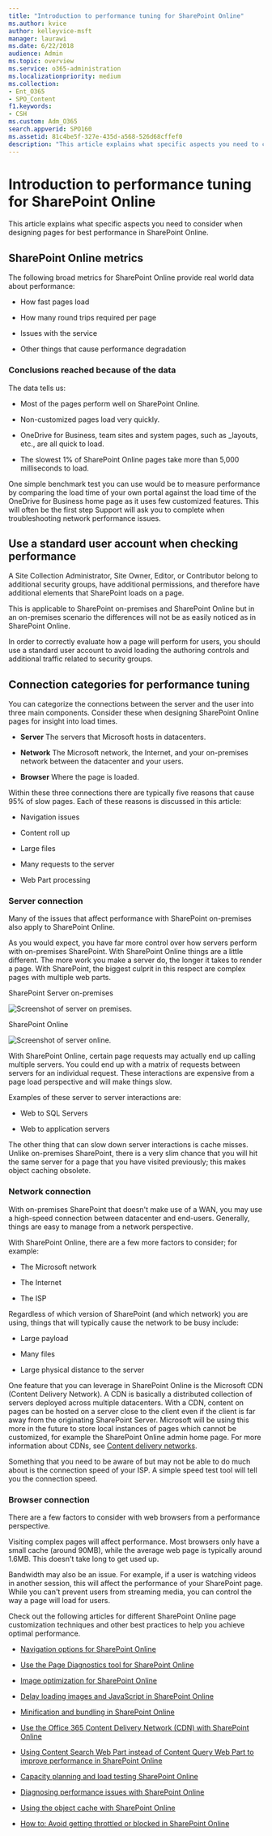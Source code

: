 ```yaml
---
title: "Introduction to performance tuning for SharePoint Online"
ms.author: kvice
author: kelleyvice-msft
manager: laurawi
ms.date: 6/22/2018
audience: Admin
ms.topic: overview
ms.service: o365-administration
ms.localizationpriority: medium
ms.collection: 
- Ent_O365
- SPO_Content
f1.keywords:
- CSH
ms.custom: Adm_O365
search.appverid: SPO160
ms.assetid: 81c4be5f-327e-435d-a568-526d68cffef0
description: "This article explains what specific aspects you need to consider when designing pages for best performance in SharePoint Online."
---
```


# Introduction to performance tuning for SharePoint Online

This article explains what specific aspects you need to consider when designing pages for best performance in SharePoint Online.
     
## SharePoint Online metrics

The following broad metrics for SharePoint Online provide real world data about performance:
  
- How fast pages load
    
- How many round trips required per page
    
- Issues with the service
    
- Other things that cause performance degradation
    
### Conclusions reached because of the data

The data tells us:
  
- Most of the pages perform well on SharePoint Online.
    
- Non-customized pages load very quickly.
    
- OneDrive for Business, team sites and system pages, such as _layouts, etc., are all quick to load.
    
- The slowest 1% of SharePoint Online pages take more than 5,000 milliseconds to load.
    
One simple benchmark test you can use would be to measure performance by comparing the load time of your own portal against the load time of the OneDrive for Business home page as it uses few customized features. This will often be the first step Support will ask you to complete when troubleshooting network performance issues.
  
## Use a standard user account when checking performance

A Site Collection Administrator, Site Owner, Editor, or Contributor belong to additional security groups, have additional permissions, and therefore have additional elements that SharePoint loads on a page.
  
This is applicable to SharePoint on-premises and SharePoint Online but in an on-premises scenario the differences will not be as easily noticed as in SharePoint Online.
  
In order to correctly evaluate how a page will perform for users, you should use a standard user account to avoid loading the authoring controls and additional traffic related to security groups.
  
## Connection categories for performance tuning

You can categorize the connections between the server and the user into three main components. Consider these when designing SharePoint Online pages for insight into load times.
  
- **Server** The servers that Microsoft hosts in datacenters.
    
- **Network** The Microsoft network, the Internet, and your on-premises network between the datacenter and your users.
    
- **Browser** Where the page is loaded.
    
Within these three connections there are typically five reasons that cause 95% of slow pages. Each of these reasons is discussed in this article:
  
- Navigation issues
    
- Content roll up
    
- Large files
    
- Many requests to the server
    
- Web Part processing
    
### Server connection

Many of the issues that affect performance with SharePoint on-premises also apply to SharePoint Online.
  
As you would expect, you have far more control over how servers perform with on-premises SharePoint. With SharePoint Online things are a little different. The more work you make a server do, the longer it takes to render a page. With SharePoint, the biggest culprit in this respect are complex pages with multiple web parts.
  
SharePoint Server on-premises
  
![Screenshot of server on premises.](../media/a8e9b646-cdff-4131-976a-b5f891da44ac.png)
  
SharePoint Online
  
![Screenshot of server online.](../media/46b27ded-d8a4-4287-b3e0-2603a764b8f8.png)
  
With SharePoint Online, certain page requests may actually end up calling multiple servers. You could end up with a matrix of requests between servers for an individual request. These interactions are expensive from a page load perspective and will make things slow.
  
Examples of these server to server interactions are:
  
- Web to SQL Servers
    
- Web to application servers
    
The other thing that can slow down server interactions is cache misses. Unlike on-premises SharePoint, there is a very slim chance that you will hit the same server for a page that you have visited previously; this makes object caching obsolete.
  
### Network connection

With on-premises SharePoint that doesn't make use of a WAN, you may use a high-speed connection between datacenter and end-users. Generally, things are easy to manage from a network perspective.
  
With SharePoint Online, there are a few more factors to consider; for example:
  
- The Microsoft network
    
- The Internet
    
- The ISP
    
Regardless of which version of SharePoint (and which network) you are using, things that will typically cause the network to be busy include:
  
- Large payload
    
- Many files
    
- Large physical distance to the server
    
One feature that you can leverage in SharePoint Online is the Microsoft CDN (Content Delivery Network). A CDN is basically a distributed collection of servers deployed across multiple datacenters. With a CDN, content on pages can be hosted on a server close to the client even if the client is far away from the originating SharePoint Server. Microsoft will be using this more in the future to store local instances of pages which cannot be customized, for example the SharePoint Online admin home page. For more information about CDNs, see [Content delivery networks](content-delivery-networks.md).
  
Something that you need to be aware of but may not be able to do much about is the connection speed of your ISP. A simple speed test tool will tell you the connection speed.
  
### Browser connection

There are a few factors to consider with web browsers from a performance perspective.
  
Visiting complex pages will affect performance. Most browsers only have a small cache (around 90MB), while the average web page is typically around 1.6MB. This doesn't take long to get used up.
  
Bandwidth may also be an issue. For example, if a user is watching videos in another session, this will affect the performance of your SharePoint page. While you can't prevent users from streaming media, you can control the way a page will load for users.
  
Check out the following articles for different SharePoint Online page customization techniques and other best practices to help you achieve optimal performance.
  
- [Navigation options for SharePoint Online](navigation-options-for-sharepoint-online.md)
    
- [Use the Page Diagnostics tool for SharePoint Online](page-diagnostics-for-spo.md)
    
- [Image optimization for SharePoint Online](image-optimization-for-sharepoint-online.md)
    
- [Delay loading images and JavaScript in SharePoint Online](delay-loading-images-and-javascript-in-sharepoint-online.md)
    
- [Minification and bundling in SharePoint Online](minification-and-bundling-in-sharepoint-online.md)
    
- [Use the Office 365 Content Delivery Network (CDN) with SharePoint Online](use-microsoft-365-cdn-with-spo.md)
    
- [Using Content Search Web Part instead of Content Query Web Part to improve performance in SharePoint Online](using-content-search-web-part-instead-of-content-query-web-part-to-improve-perfo.md)
    
- [Capacity planning and load testing SharePoint Online](capacity-planning-and-load-testing-sharepoint-online.md)
    
- [Diagnosing performance issues with SharePoint Online](diagnosing-performance-issues-with-sharepoint-online.md)
    
- [Using the object cache with SharePoint Online](using-the-object-cache-with-sharepoint-online.md)
    
- [How to: Avoid getting throttled or blocked in SharePoint Online](/sharepoint/dev/general-development/how-to-avoid-getting-throttled-or-blocked-in-sharepoint-online)
